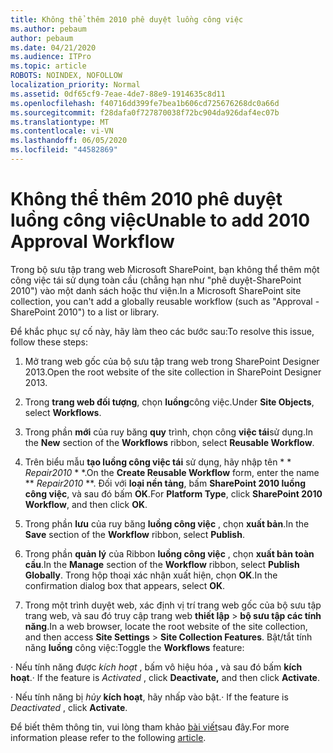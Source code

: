 ```yaml
---
title: Không thể thêm 2010 phê duyệt luồng công việc
ms.author: pebaum
author: pebaum
ms.date: 04/21/2020
ms.audience: ITPro
ms.topic: article
ROBOTS: NOINDEX, NOFOLLOW
localization_priority: Normal
ms.assetid: 0df65cf9-7eae-4de7-88e9-1914635c8d11
ms.openlocfilehash: f40716dd399fe7bea1b606cd725676268dc0a66d
ms.sourcegitcommit: f28dafa0f727870038f72bc904da926daf4ec07b
ms.translationtype: MT
ms.contentlocale: vi-VN
ms.lasthandoff: 06/05/2020
ms.locfileid: "44582869"
---
```

# <a name="unable-to-add-2010-approval-workflow"></a><span data-ttu-id="dd85d-102">Không thể thêm 2010 phê duyệt luồng công việc</span><span class="sxs-lookup"><span data-stu-id="dd85d-102">Unable to add 2010 Approval Workflow</span></span>

<span data-ttu-id="dd85d-103">Trong bộ sưu tập trang web Microsoft SharePoint, bạn không thể thêm một công việc tái sử dụng toàn cầu (chẳng hạn như "phê duyệt-SharePoint 2010") vào một danh sách hoặc thư viện.</span><span class="sxs-lookup"><span data-stu-id="dd85d-103">In a Microsoft SharePoint site collection, you can't add a globally reusable workflow (such as "Approval - SharePoint 2010") to a list or library.</span></span>
  
<span data-ttu-id="dd85d-104">Để khắc phục sự cố này, hãy làm theo các bước sau:</span><span class="sxs-lookup"><span data-stu-id="dd85d-104">To resolve this issue, follow these steps:</span></span> 
  
1. <span data-ttu-id="dd85d-105">Mở trang web gốc của bộ sưu tập trang web trong SharePoint Designer 2013.</span><span class="sxs-lookup"><span data-stu-id="dd85d-105">Open the root website of the site collection in SharePoint Designer 2013.</span></span>
  
2. <span data-ttu-id="dd85d-106">Trong **trang web đối tượng**, chọn **luồng**công việc.</span><span class="sxs-lookup"><span data-stu-id="dd85d-106">Under **Site Objects**, select **Workflows**.</span></span> 
  
3. <span data-ttu-id="dd85d-107">Trong phần **mới** của ruy băng **quy** trình, chọn công **việc tái**sử dụng.</span><span class="sxs-lookup"><span data-stu-id="dd85d-107">In the **New** section of the **Workflows** ribbon, select **Reusable Workflow**.</span></span> 
  
4. <span data-ttu-id="dd85d-108">Trên biểu mẫu **tạo luồng công việc tái** sử dụng, hãy nhập tên \* \* *Repair2010* \* \*.</span><span class="sxs-lookup"><span data-stu-id="dd85d-108">On the **Create Reusable Workflow** form, enter the name \*\* *Repair2010* \*\*.</span></span> <span data-ttu-id="dd85d-109">Đối với **loại nền tảng**, bấm **SharePoint 2010 luồng công việc**, và sau đó bấm **OK**.</span><span class="sxs-lookup"><span data-stu-id="dd85d-109">For **Platform Type**, click **SharePoint 2010 Workflow**, and then click **OK**.</span></span> 
  
1. <span data-ttu-id="dd85d-110">Trong phần **lưu** của ruy băng **luồng công việc** , chọn **xuất bản**.</span><span class="sxs-lookup"><span data-stu-id="dd85d-110">In the **Save** section of the **Workflow** ribbon, select **Publish**.</span></span> 
  
2. <span data-ttu-id="dd85d-111">Trong phần **quản lý** của Ribbon **luồng công việc** , chọn **xuất bản toàn cầu**.</span><span class="sxs-lookup"><span data-stu-id="dd85d-111">In the **Manage** section of the **Workflow** ribbon, select **Publish Globally**.</span></span> <span data-ttu-id="dd85d-112">Trong hộp thoại xác nhận xuất hiện, chọn **OK**.</span><span class="sxs-lookup"><span data-stu-id="dd85d-112">In the confirmation dialog box that appears, select **OK**.</span></span> 
  
3. <span data-ttu-id="dd85d-113">Trong một trình duyệt web, xác định vị trí trang web gốc của bộ sưu tập trang web, và sau đó truy cập trang web **thiết lập** \> **bộ sưu tập các tính năng**.</span><span class="sxs-lookup"><span data-stu-id="dd85d-113">In a web browser, locate the root website of the site collection, and then access **Site Settings** \> **Site Collection Features**.</span></span> <span data-ttu-id="dd85d-114">Bật/tắt tính năng **luồng** công việc:</span><span class="sxs-lookup"><span data-stu-id="dd85d-114">Toggle the **Workflows** feature:</span></span> 
  
<span data-ttu-id="dd85d-115">· Nếu tính năng được *kích hoạt* , bấm vô hiệu hóa **,** và sau đó bấm **kích hoạt**.</span><span class="sxs-lookup"><span data-stu-id="dd85d-115">· If the feature is  *Activated*  , click **Deactivate,** and then click **Activate**.</span></span> 
  
<span data-ttu-id="dd85d-116">· Nếu tính năng bị *hủy* **kích hoạt**, hãy nhấp vào bật.</span><span class="sxs-lookup"><span data-stu-id="dd85d-116">· If the feature is  *Deactivated*  , click **Activate**.</span></span> 
  
<span data-ttu-id="dd85d-117">Để biết thêm thông tin, vui lòng tham khảo [bài viết](https://go.microsoft.com/fwlink/?linkid=2047770&amp;clcid=0x409)sau đây.</span><span class="sxs-lookup"><span data-stu-id="dd85d-117">For more information please refer to the following [article](https://go.microsoft.com/fwlink/?linkid=2047770&amp;clcid=0x409).</span></span>
  

